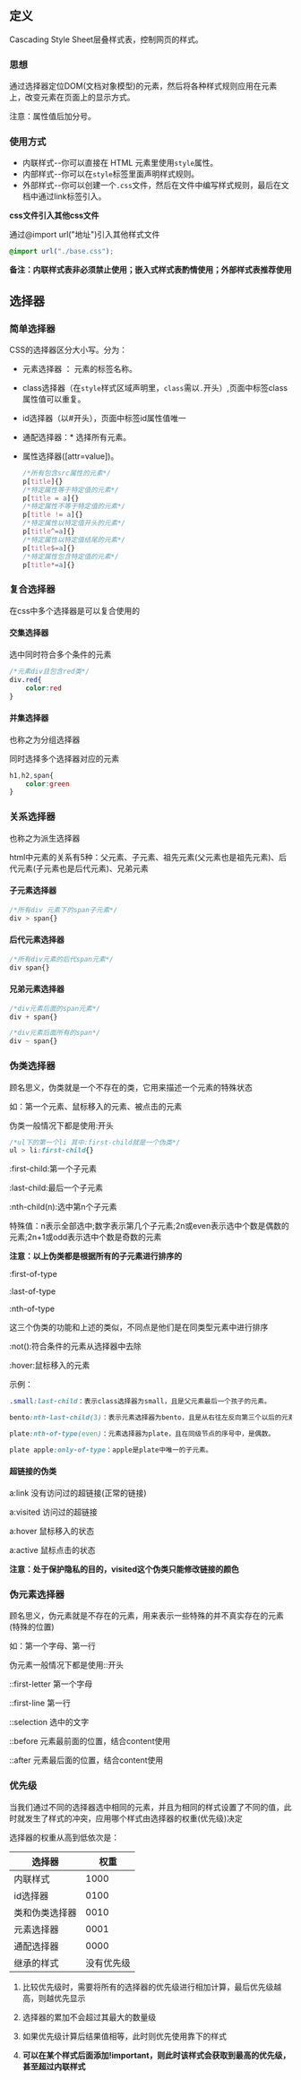 ## 定义

Cascading Style Sheet层叠样式表，控制网页的样式。

### 思想

通过选择器定位DOM(文档对象模型)的元素，然后将各种样式规则应用在元素上，改变元素在页面上的显示方式。

注意：属性值后加分号。

### 使用方式

- 内联样式--你可以直接在 HTML 元素里使用`style`属性。
- 内部样式--你可以在`style`标签里面声明样式规则。
- 外部样式--你可以创建一个`.css`文件，然后在文件中编写样式规则，最后在文档中通过link标签引入。

**css文件引入其他css文件**

通过@import url("地址")引入其他样式文件

```css
@import url("./base.css");
```

**备注：内联样式表非必须禁止使用；嵌入式样式表酌情使用；外部样式表推荐使用**

## 选择器

### 简单选择器

CSS的选择器区分大小写。分为：

- 元素选择器 ： 元素的标签名称。

- class选择器（在`style`样式区域声明里，`class`需以`.`开头）,页面中标签class属性值可以重复。

- id选择器（以#开头），页面中标签id属性值唯一

- 通配选择器：\* 选择所有元素。

- 属性选择器([attr=value])。

  ```css
  /*所有包含src属性的元素*/
  p[title]{}
  /*特定属性等于特定值的元素*/
  p[title = a]{}
  /*特定属性不等于特定值的元素*/
  p[title != a]{}
  /*特定属性以特定值开头的元素*/
  p[title^=a]{}
  /*特定属性以特定值结尾的元素*/
  p[title$=a]{}
  /*特定属性包含特定值的元素*/
  p[title*=a]{}
  ```

### 复合选择器

在css中多个选择器是可以复合使用的

#### 交集选择器

选中同时符合多个条件的元素

```css
/*元素div且包含red类*/
div.red{
    color:red
}
```

#### 并集选择器

也称之为分组选择器

同时选择多个选择器对应的元素

```css
h1,h2,span{
    color:green
}
```

### 关系选择器

也称之为派生选择器

html中元素的关系有5种：父元素、子元素、祖先元素(父元素也是祖先元素)、后代元素(子元素也是后代元素)、兄弟元素

#### 子元素选择器

```css
/*所有div 元素下的span子元素*/
div > span{}
```

#### 后代元素选择器

```css
/*所有div元素的后代span元素*/
div span{}
```

#### 兄弟元素选择器

```css
/*div元素后面的span元素*/
div + span{}

/*div元素后面所有的span*/
div ~ span{}
```

### 伪类选择器

顾名思义，伪类就是一个不存在的类，它用来描述一个元素的特殊状态

如：第一个元素、鼠标移入的元素、被点击的元素

伪类一般情况下都是使用:开头

```css
/*ul下的第一个li 其中:first-child就是一个伪类*/
ul > li:first-child{}
```

:first-child:第一个子元素

:last-child:最后一个子元素

:nth-child(n):选中第n个子元素

特殊值：n表示全部选中;数字表示第几个子元素;2n或even表示选中个数是偶数的元素;2n+1或odd表示选中个数是奇数的元素

**注意：以上伪类都是根据所有的子元素进行排序的**

:first-of-type

:last-of-type

:nth-of-type

这三个伪类的功能和上述的类似，不同点是他们是在同类型元素中进行排序

:not():符合条件的元素从选择器中去除

:hover:鼠标移入的元素

示例：

```css
.small:last-child：表示class选择器为small，且是父元素最后一个孩子的元素。

bento:nth-last-child(3)：表示元素选择器为bento，且是从右往左反向第三个以后的元素。

plate:nth-of-type(even)：元素选择器为plate，且在同级节点的序号中，是偶数。

plate apple:only-of-type：apple是plate中唯一的子元素。
```

#### 超链接的伪类

a:link 没有访问过的超链接(正常的链接)

a:visited 访问过的超链接

a:hover 鼠标移入的状态

a:active 鼠标点击的状态

**注意：处于保护隐私的目的，visited这个伪类只能修改链接的颜色**

### 伪元素选择器

顾名思义，伪元素就是不存在的元素，用来表示一些特殊的并不真实存在的元素(特殊的位置)

如：第一个字母、第一行

伪元素一般情况下都是使用::开头

::first-letter 第一个字母

::first-line 第一行

::selection 选中的文字

::before 元素最前面的位置，结合content使用

::after 元素最后面的位置，结合content使用

### 优先级

当我们通过不同的选择器选中相同的元素，并且为相同的样式设置了不同的值，此时就发生了样式的冲突，应用哪个样式由选择器的权重(优先级)决定

选择器的权重从高到低依次是：

| 选择器         | 权重       |
| -------------- | ---------- |
| 内联样式       | 1000       |
| id选择器       | 0100       |
| 类和伪类选择器 | 0010       |
| 元素选择器     | 0001       |
| 通配选择器     | 0000       |
| 继承的样式     | 没有优先级 |

1. 比较优先级时，需要将所有的选择器的优先级进行相加计算，最后优先级越高，则越优先显示

2. 选择器的累加不会超过其最大的数量级

3. 如果优先级计算后结果值相等，此时则优先使用靠下的样式

4. **可以在某个样式后面添加!important，则此时该样式会获取到最高的优先级，甚至超过内联样式**



